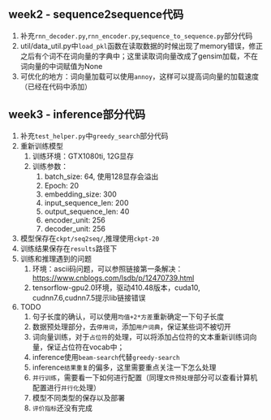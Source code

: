 ## week2 - sequence2sequence代码

1. 补充`rnn_decoder.py`,`rnn_encoder.py`,`sequence_to_sequence.py`部分代码
2. util/data_util.py中`load_pkl`函数在读取数据的时候出现了memory错误，修正之后有个词不在词向量的字典中；这里读取词向量改成了gensim加载，不在词向量的中词赋值为None
3. 可优化的地方：词向量加载可以使用`annoy`，这样可以提高词向量的加载速度（已经在代码中添加）

## week3 - inference部分代码

1. 补充`test_helper.py`中`greedy_search`部分代码
2. 重新训练模型
   1. 训练环境：GTX1080ti, 12G显存
   2. 训练参数：
      1. batch_size: 64, 使用128显存会溢出
      2. Epoch: 20
      3. embedding_size: 300
      4. input_sequence_len: 200
      5. output_sequence_len: 40
      6. encoder_unit: 256
      7. decoder_unit: 256
3. 模型保存在`ckpt/seq2seq/`,推理使用`ckpt-20`
4. 训练结果保存在`results`路径下
5. 训练和推理遇到的问题
   1. 环境：ascii码问题，可以参照链接第一条解决：https://www.cnblogs.com/lsdb/p/12470739.html
   2. tensorflow-gpu2.0环境，驱动410.48版本，cuda10, cudnn7.6,cudnn7.5提示lib链接错误
6. TODO
   1. 句子长度的确认，可以使用`均值+2*方差`重新确定一下句子长度
   2. 数据预处理部分，去`停用词`，添加`用户词典`，保证某些词不被切开
   3. 词向量训练，对于`占位符`的处理，可以将添加占位符的文本重新训练词向量，保证占位符在vocab中；
   4. inference使用`beam-search`代替`greedy-search`
   5. inference`结果重复`的偏多，这里需要重点关注一下怎么处理
   6. `并行训练`，需要看一下如何进行配置（同理`文件预处理`部分可以查看计算机配置进行`并行化`处理）
   7. 模型不同类型的保存以及部署
   8. `评价指标`还没有完成